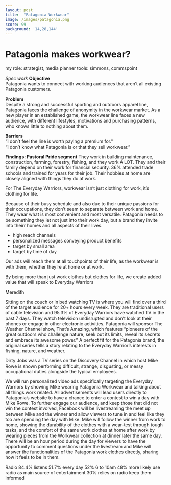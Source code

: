 ```yaml
---
layout: post
title:  "Patagonia Workwear"
image: /images/patagonia.png
score: 99
background: '14,28,144'
---
```


# Patagonia makes workwear?
my role: strategist, media planner
tools: simmons, commspoint

_Spec work_
__Objective__  
Patagonia wants to connect with working audiences that aren’t all existing Patagonia customers.

__Problem__  
Despite a strong and successful sporting and outdoors apparel line, Patagonia faces the challenge of anonymity in the workwear market. As a new player in an established game, the workwear line faces a new audience, with different lifestyles, motivations and purchasing patterns, who knows little to nothing about them.

__Barriers__  
“I don’t feel the line is worth paying a premium for."  
“I don’t know what Patagonia is or that they sell workwear.”

__Findings: Pastoral Pride segment__
They work in building maintenance, construction, farming, forestry, fishing, and they work A LOT.
They and their family depend on their work for financial security.
36% attended trade schools and trained for years for their job.
Their hobbies at home are closely aligned with things they do at work.

For 
The Everyday Warriors, 
workwear isn’t just clothing for work, it’s clothing for life.

Because of their busy schedule and also due to their unique passions for their occupations, they don’t seem to separate between work and home. They wear what is most convenient and most versatile. Patagonia needs to be something they let not just into their work day, but a brand they invite into theirr homes and all aspects of their lives.


- high reach channels 
- personalized messages conveying product benefits
- target by small area
- target by time of day 

Our ads will reach them at all touchpoints of their life, as the workwear is with them, whether they’re at home or at work.

By being more than just work clothes but clothes for life, we create added value that will speak to Everyday Warriors 

Meredith 

Sitting on the couch or in bed watching TV is where you will find over a third of the target audience for 20+ hours every week. They are traditional users of cable television and 95.3% of Everyday Warriors have watched TV in the past 7 days. They watch television undisrupted and don’t look at their phones or engage in other electronic activities. 
Patagonia will sponsor The Weather Channel show, That’s Amazing, which features “pioneers of the great outdoors who challenge nature, seek out its limits, reveal its secrets and embrace its awesome power.” A perfect fit for the Patagonia brand, the original series tells a story relating to the Everyday Warrior’s interests in fishing, nature, and weather. 


Dirty Jobs was a TV series on the Discovery Channel in which host Mike Rowe is shown performing difficult, strange, disgusting, or messy occupational duties alongside the typical employees.

We will  run personalized video ads specifically targeting the Everyday Warriors by showing Mike wearing Patagonia Workwear and talking about all things work related. All advertisements will lead users directly to Patagonia’s website to have a chance to enter a contest to win a day with Mike Rowe. To further engage our audience, and keep those that did not win the contest involved, Facebook will be livestreaming the meet up between Mike and the winner and allow viewers to tune in and feel like they too are spending the day with Mike. Mike will follow the winner from work to home, showing the durability of the clothes with a wear-test through tough tasks, and the comfort of the same work clothes at home after work by wearing pieces from the Workwear collection at dinner later the same day. There will be an hour period during the day for viewers to have the opportunity to comment questions under the livestream and Mike will answer the functionalities of the Patagonia work clothes directly, sharing how it feels to be in them.


Radio
84.4% listens
51.7% every day 
52% 6 to 10am 
48% more likely use radio as main source of entertainment 
30% relies on radio keep them informed


